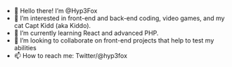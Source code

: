 - 👋 Hello there! I’m @Hyp3Fox
- 👀 I’m interested in front-end and back-end coding, video games, and my cat Capt Kidd (aka Kiddo).
- 🌱 I’m currently learning React and advanced PHP.
- 💞️ I’m looking to collaborate on front-end projects that help to test my abilities
- 📫 How to reach me: Twitter/@hyp3fox

<!---
Hyp3Fox/Hyp3Fox is a ✨ special ✨ repository because its `README.md` (this file) appears on your GitHub profile.
You can click the Preview link to take a look at your changes.
--->
